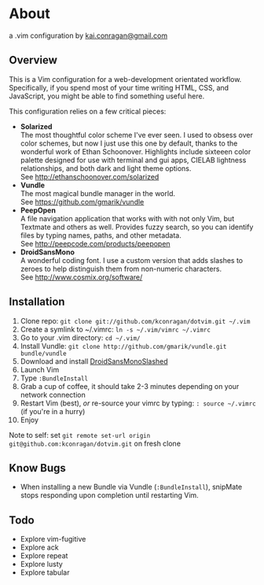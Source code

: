 # About

a .vim configuration by kai.conragan@gmail.com

## Overview

This is a Vim configuration for a web-development orientated workflow. Specifically, if you spend most of your time writing HTML, CSS, and JavaScript, you might be able to find something useful here.

This configuration relies on a few critical pieces:

  - **Solarized**  
    The most thoughtful color scheme I've ever seen. I used to obsess over color schemes, but now I just use this one by default, thanks to the wonderful work of Ethan Schoonover. Highlights include sixteeen color palette designed for use with terminal and gui apps, CIELAB lightness relationships, and both dark and light theme options.  
    See http://ethanschoonover.com/solarized
  - **Vundle**  
    The most magical bundle manager in the world.  
    See https://github.com/gmarik/vundle
  - **PeepOpen**  
    A file navigation application that works with with not only Vim, but Textmate and others as well. Provides fuzzy search, so you can identify files by typing names, paths, and other metadata.  
    See http://peepcode.com/products/peepopen
  - **DroidSansMono**  
    A wonderful coding font. I use a custom version that adds slashes to zeroes to help distinguish them from non-numeric characters.  
    See http://www.cosmix.org/software/

## Installation

  1. Clone repo: `git clone git://github.com/kconragan/dotvim.git ~/.vim`
  2. Create a symlink to ~/.vimrc: `ln -s ~/.vim/vimrc ~/.vimrc`
  3. Go to your .vim directory: `cd ~/.vim/`
  4. Install Vundle: `git clone http://github.com/gmarik/vundle.git bundle/vundle`
  5. Download and install [DroidSansMonoSlashed](http://cosmix.org/software)
  6. Launch Vim
  7. Type `:BundleInstall`
  8. Grab a cup of coffee, it should take 2-3 minutes depending on your network connection
  9. Restart Vim (best), *or* re-source your vimrc by typing: `: source ~/.vimrc` (if you're in a hurry)
  10. Enjoy

Note to self: set `git remote set-url origin git@github.com:kconragan/dotvim.git` on fresh clone

## Know Bugs

  - When installing a new Bundle via Vundle (`:BundleInstall`), snipMate stops responding upon completion until restarting Vim.

## Todo

  - Explore vim-fugitive
  - Explore ack
  - Explore repeat
  - Explore lusty
  - Explore tabular
